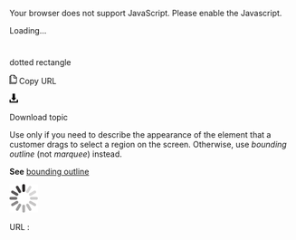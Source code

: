 Your browser does not support JavaScript. Please enable the Javascript.

Loading...

# 

dotted rectangle

![Copy URL](media/dotted-rectangle/Copy.png)
Copy URL

![Download](media/dotted-rectangle/Download.png)

Download topic

Use
only if you need to describe the appearance of the element that a
customer drags to select a region on the screen. Otherwise, use *bounding outline* (not *marquee*) instead.

**See** [bounding outline](https://worldready.cloudapp.net/Styleguide/Read?id=2700&topicid=33410)

![In progress](media/dotted-rectangle/activity-large.gif)

URL :
